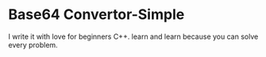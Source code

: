 # Base64 Convertor-Simple
I write it with love for beginners C++.
learn and learn because you can solve every  problem.
